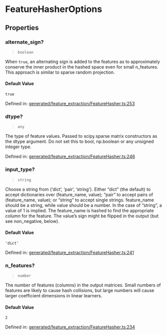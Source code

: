 # FeatureHasherOptions

## Properties

### alternate\_sign?

> `boolean`

When `true`, an alternating sign is added to the features as to approximately conserve the inner product in the hashed space even for small n\_features. This approach is similar to sparse random projection.

#### Default Value

`true`

Defined in:  [generated/feature\_extraction/FeatureHasher.ts:253](https://github.com/transitive-bullshit/scikit-learn-ts/blob/92ab806/packages/sklearn/src/generated/feature_extraction/FeatureHasher.ts#L253)

### dtype?

> `any`

The type of feature values. Passed to scipy.sparse matrix constructors as the dtype argument. Do not set this to bool, np.boolean or any unsigned integer type.

Defined in:  [generated/feature\_extraction/FeatureHasher.ts:246](https://github.com/transitive-bullshit/scikit-learn-ts/blob/92ab806/packages/sklearn/src/generated/feature_extraction/FeatureHasher.ts#L246)

### input\_type?

> `string`

Choose a string from {‘dict’, ‘pair’, ‘string’}. Either “dict” (the default) to accept dictionaries over (feature\_name, value); “pair” to accept pairs of (feature\_name, value); or “string” to accept single strings. feature\_name should be a string, while value should be a number. In the case of “string”, a value of 1 is implied. The feature\_name is hashed to find the appropriate column for the feature. The value’s sign might be flipped in the output (but see non\_negative, below).

#### Default Value

`'dict'`

Defined in:  [generated/feature\_extraction/FeatureHasher.ts:241](https://github.com/transitive-bullshit/scikit-learn-ts/blob/92ab806/packages/sklearn/src/generated/feature_extraction/FeatureHasher.ts#L241)

### n\_features?

> `number`

The number of features (columns) in the output matrices. Small numbers of features are likely to cause hash collisions, but large numbers will cause larger coefficient dimensions in linear learners.

#### Default Value

`2`

Defined in:  [generated/feature\_extraction/FeatureHasher.ts:234](https://github.com/transitive-bullshit/scikit-learn-ts/blob/92ab806/packages/sklearn/src/generated/feature_extraction/FeatureHasher.ts#L234)
